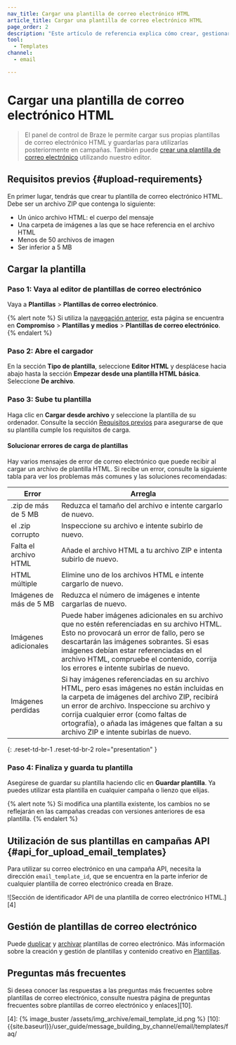 ```yaml
---
nav_title: Cargar una plantilla de correo electrónico HTML
article_title: Cargar una plantilla de correo electrónico HTML
page_order: 2
description: "Este artículo de referencia explica cómo crear, gestionar y solucionar problemas de una plantilla de correo electrónico HTML mediante el panel de control de Braze."
tool:
  - Templates
channel:
  - email

---
```


# Cargar una plantilla de correo electrónico HTML

> El panel de control de Braze le permite cargar sus propias plantillas de correo electrónico HTML y guardarlas para utilizarlas posteriormente en campañas. También puede [crear una plantilla de correo electrónico]({{site.baseurl}}/user_guide/message_building_by_channel/email/creating_an_email_template/) utilizando nuestro editor.

## Requisitos previos {#upload-requirements}

En primer lugar, tendrás que crear tu plantilla de correo electrónico HTML. Debe ser un archivo ZIP que contenga lo siguiente:

* Un único archivo HTML: el cuerpo del mensaje
* Una carpeta de imágenes a las que se hace referencia en el archivo HTML
* Menos de 50 archivos de imagen
* Ser inferior a 5 MB

## Cargar la plantilla

### Paso 1: Vaya al editor de plantillas de correo electrónico

Vaya a **Plantillas** > **Plantillas de correo electrónico**.

{% alert note %}
Si utiliza la [navegación anterior]({{site.baseurl}}/navigation), esta página se encuentra en **Compromiso** > **Plantillas y medios** > **Plantillas de correo electrónico**.
{% endalert %}

### Paso 2: Abre el cargador

En la sección **Tipo de plantilla**, seleccione **Editor HTML** y desplácese hacia abajo hasta la sección **Empezar desde una plantilla HTML básica**. Seleccione **De archivo**.

### Paso 3: Sube tu plantilla

Haga clic en **Cargar desde archivo** y seleccione la plantilla de su ordenador. Consulte la sección [Requisitos previos](#upload-requirements) para asegurarse de que su plantilla cumple los requisitos de carga.

#### Solucionar errores de carga de plantillas

Hay varios mensajes de error de correo electrónico que puede recibir al cargar un archivo de plantilla HTML. Si recibe un error, consulte la siguiente tabla para ver los problemas más comunes y las soluciones recomendadas:

| Error | Arregla |
|------|---|
|.zip de más de 5 MB| Reduzca el tamaño del archivo e intente cargarlo de nuevo.|
|el .zip corrupto| Inspeccione su archivo e intente subirlo de nuevo. |
|Falta el archivo HTML| Añade el archivo HTML a tu archivo ZIP e intenta subirlo de nuevo.|
|HTML múltiple| Elimine uno de los archivos HTML e intente cargarlo de nuevo.|
|Imágenes de más de 5 MB| Reduzca el número de imágenes e intente cargarlas de nuevo. |
|Imágenes adicionales| Puede haber imágenes adicionales en su archivo que no estén referenciadas en su archivo HTML. Esto no provocará un error de fallo, pero se descartarán las imágenes sobrantes. Si esas imágenes debían estar referenciadas en el archivo HTML, compruebe el contenido, corrija los errores e intente subirlas de nuevo.|
|Imágenes perdidas| Si hay imágenes referenciadas en su archivo HTML, pero esas imágenes no están incluidas en la carpeta de imágenes del archivo ZIP, recibirá un error de archivo. Inspeccione su archivo y corrija cualquier error (como faltas de ortografía), o añada las imágenes que faltan a su archivo ZIP e intente subirlas de nuevo.|
{: .reset-td-br-1 .reset-td-br-2 role="presentation" }

### Paso 4: Finaliza y guarda tu plantilla

Asegúrese de guardar su plantilla haciendo clic en **Guardar plantilla**. Ya puedes utilizar esta plantilla en cualquier campaña o lienzo que elijas.

{% alert note %}
Si modifica una plantilla existente, los cambios no se reflejarán en las campañas creadas con versiones anteriores de esa plantilla.
{% endalert %}

## Utilización de sus plantillas en campañas API {#api_for_upload_email_templates}

Para utilizar su correo electrónico en una campaña API, necesita la dirección `email_template_id`, que se encuentra en la parte inferior de cualquier plantilla de correo electrónico creada en Braze.

![Sección de identificador API de una plantilla de correo electrónico HTML.][4]

## Gestión de plantillas de correo electrónico

Puede [duplicar]({{site.baseurl}}/user_guide/engagement_tools/templates_and_media/duplicate/) y [archivar]({{site.baseurl}}/user_guide/engagement_tools/templates_and_media/archive/) plantillas de correo electrónico. Más información sobre la creación y gestión de plantillas y contenido creativo en [Plantillas]({{site.baseurl}}/user_guide/engagement_tools/templates_and_media/).

## Preguntas más frecuentes

Si desea conocer las respuestas a las preguntas más frecuentes sobre plantillas de correo electrónico, consulte nuestra página de preguntas frecuentes sobre plantillas de correo electrónico y enlaces][10].


[4]: {% image_buster /assets/img_archive/email_template_id.png %}
[10]: {{site.baseurl}}/user_guide/message_building_by_channel/email/templates/faq/
